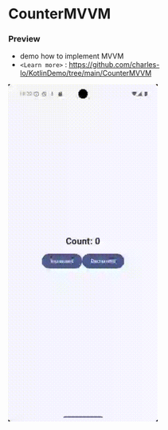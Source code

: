 # CounterMVVM

### Preview 
 - demo how to implement MVVM
 - `<Learn more>` : <https://github.com/charles-lo/KotlinDemo/tree/main/CounterMVVM>
  <img src="https://github.com/charles-lo/KotlinDemo/blob/main/_preview/CounterMVVM.gif?raw=true" alt="CounterMVVM" width="300"/>


